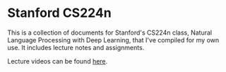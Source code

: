 Stanford CS224n
===============

This is a collection of documents for Stanford's CS224n class, Natural Language Processing with Deep Learning, that I've compiled for my own use. It includes lecture notes and assignments.

Lecture videos can be found [here](https://www.youtube.com/playlist?list=PL3FW7Lu3i5Jsnh1rnUwq_TcylNr7EkRe6).
